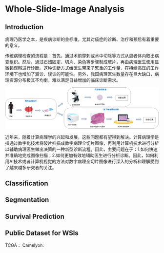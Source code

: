 Whole-Slide-Image Analysis
===========================================
Introduction
-------------------------------------------
病理乃医学之本，是疾病诊断的金标准，尤其对癌症的诊断、治疗和预后有着重要的意义。

传统病理检查的流程是：首先，通过术前穿刺或术中切除等方式从患者体内取出病变组织。然后，通过石蜡固定、切片、染色等步骤制成玻片，再由病理医生使用显微镜观察进行诊断。这种诊断方式给医生带来了繁重的工作量，在持续高压的工作环境下也增加了漏诊、误诊的可能性。另外，我国病理医生数量存在巨大缺口，病理资源分布极其不均衡，难以满足日益增加的临床诊断需求。

![pathology-procedure](https://github.com/Zero-We/Whole-Slide-Image/blob/main/image/pathology-procedure.png)

近年来，随着计算病理学的兴起和发展，这些问题都有望得到解决。计算病理学是指通过数字化技术将玻片扫描成数字病理全切片图像，再利用计算机技术进行分析以辅助病理医生做出决策的一种新型诊断流程。因此，主要问题在于：1.如何快速并准确地完成图像扫描；2.如何更加有效地辅助医生进行分析诊断。因此，如何利用AI技术或者计算机视觉的方法对数字病理全切片图像进行深入的分析和理解受到了越来越多研究者的关注。



Classification
-------------------------------------------

Segmentation
-------------------------------------------

Survival Prediction
-------------------------------------------

Public Dataset for WSIs
-------------------------------------------
TCGA：
Camelyon:
